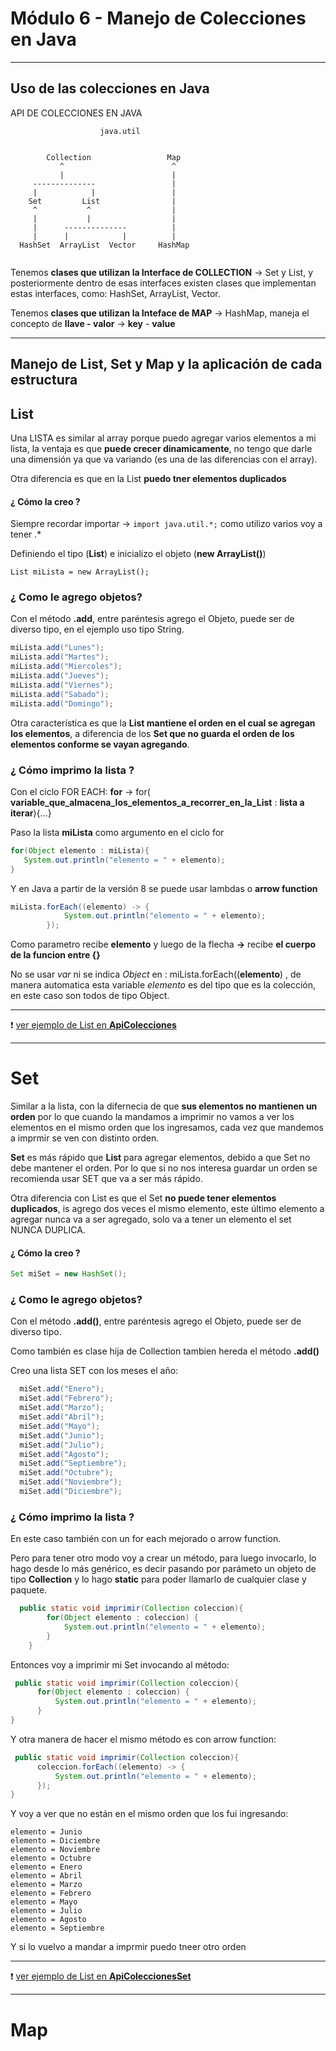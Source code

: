 # Módulo 6 - Manejo de Colecciones en Java

---

## Uso de las colecciones en Java

API DE COLECCIONES EN JAVA

```
                    java.util
                    
       
        Collection                 Map
           ^                        ^
           |                        |
     --------------                 |
     |            |                 |
    Set         List                |
     ^           ^                  |
     |           |                  |
     |      --------------          |
     |      |            |          |
  HashSet  ArrayList  Vector     HashMap
   
```

Tenemos **clases que utilizan la Interface de COLLECTION** -> Set y List, y posteriormente dentro de esas interfaces existen clases que implementan estas interfaces, como: HashSet, ArrayList, Vector.

Tenemos **clases que utilizan la Inteface de MAP** -> HashMap, maneja el concepto de **llave - valor** -> **key** - **value**

---

## Manejo de List, Set y Map y la aplicación de cada estructura

## List

Una LISTA es similar al array porque puedo agregar varios elementos a mi lista, la ventaja es que **puede crecer dinamicamente**, no tengo que darle una dimensión ya que va variando (es una de las diferencias con el array).

Otra diferencia es que en la List **puedo tner elementos duplicados**


#### ¿ Cómo la creo ?

Siempre recordar importar -> ```import java.util.*;``` como utilizo varios voy a tener .*

Definiendo el tipo (**List**) e inicializo el objeto (**new ArrayList()**)

```
List miLista = new ArrayList();
```

### ¿ Como le agrego objetos?

Con el método **.add**, entre paréntesis agrego el Objeto, puede ser de diverso tipo, en el ejemplo uso tipo String.

```JAVA
miLista.add("Lunes");
miLista.add("Martes");
miLista.add("Miercoles");
miLista.add("Jueves");
miLista.add("Viernes");
miLista.add("Sabado");
miLista.add("Domingo");
```

Otra característica es que la **List mantiene el orden en el cual se agregan los elementos**, a diferencia de los **Set que no guarda el orden de los elementos conforme se vayan agregando**.


### ¿ Cómo imprimo la lista ?

Con el ciclo FOR EACH: **for** -> for( **variable_que_almacena_los_elementos_a_recorrer_en_la_List** : **lista a iterar**){...}

Paso la lista **miLista** como argumento en el ciclo for

```JAVA
for(Object elemento : miLista){
   System.out.println("elemento = " + elemento);
}
```

Y en Java a partir de la versión 8 se puede usar lambdas o **arrow function**

```Java
miLista.forEach((elemento) -> {
            System.out.println("elemento = " + elemento);
        });
```

Como parametro recibe **elemento** y luego de la flecha **->** recibe **el cuerpo de la funcion entre {}**

No se usar *var* ni se indica *Object* en : miLista.forEach((**elemento**) , de manera automatica esta variable *elemento* es del tipo que es la colección, en este caso son todos de tipo Object.

---

❗ [ver ejemplo de List en **ApiColecciones**](https://github.com/eugenia1984/Universidad-Java-Udemy/tree/main/nivel2_leccion6_colecciones/ApiColecciones)

---

# Set


Similar a la lista, con la difernecia de que **sus elementos no mantienen un orden** por lo que cuando la mandamos a imprimir no vamos a ver los elementos en el mismo orden que los ingresamos, cada vez que mandemos a imprmir se ven con distinto orden.

**Set** es más rápido que **List** para agregar elementos, debido a que Set no debe mantener el orden. Por lo que si no nos interesa guardar un orden se recomienda usar SET que va a ser más rápido.


Otra diferencia con List es que el Set **no puede tener elementos duplicados**, is agrego dos veces el mismo elemento, este último elemento a agregar nunca va a ser agregado, solo va a tener un elemento el set NUNCA DUPLICA.

#### ¿ Cómo la creo ?

```JAVA
Set miSet = new HashSet();
```

### ¿ Como le agrego objetos?

Con el método **.add()**, entre paréntesis agrego el Objeto, puede ser de diverso tipo.

Como también es clase hija de Collection tambien hereda el método **.add()**

Creo una lista SET con los meses el año:


```JAVA
  miSet.add("Enero");
  miSet.add("Febrero");
  miSet.add("Marzo");
  miSet.add("Abril");
  miSet.add("Mayo");
  miSet.add("Junio");
  miSet.add("Julio");
  miSet.add("Agosto");
  miSet.add("Septiembre");
  miSet.add("Octubre");
  miSet.add("Noviembre");
  miSet.add("Diciembre");
```

### ¿ Cómo imprimo la lista ?

En este caso también con un for each mejorado o arrow function.

Pero para tener otro modo voy a crear un método, para luego invocarlo, lo hago desde lo más genérico, es decir pasando por parámeto un objeto de tipo **Collection** y lo hago **static** para poder llamarlo de cualquier clase y paquete.


```JAVA
  public static void imprimir(Collection coleccion){
        for(Object elemento : coleccion) {
            System.out.println("elemento = " + elemento);
        }
    }
```

Entonces voy a imprimir mi Set invocando al método:

```JAVA
 public static void imprimir(Collection coleccion){
      for(Object elemento : coleccion) {
          System.out.println("elemento = " + elemento);
      }
}
```

Y otra manera de hacer el mismo método es con arrow function:

```JAVA
 public static void imprimir(Collection coleccion){
      coleccion.forEach((elemento) -> {
          System.out.println("elemento = " + elemento);
      });
}
```

Y voy a ver que no están en el mismo orden que los fui ingresando:

```
elemento = Junio
elemento = Diciembre
elemento = Noviembre
elemento = Octubre
elemento = Enero
elemento = Abril
elemento = Marzo
elemento = Febrero
elemento = Mayo
elemento = Julio
elemento = Agosto
elemento = Septiembre
```

Y si lo vuelvo a mandar a imprmir puedo tneer otro orden

---

❗  [ver ejemplo de List en **ApiColeccionesSet**](https://github.com/eugenia1984/Universidad-Java-Udemy/tree/main/nivel2_leccion6_colecciones/ApiColeccionesSet)

---

# Map
